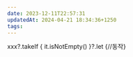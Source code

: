 ```yaml
---
date: 2023-12-11T22:57:31
updatedAt: 2024-04-21 18:34:36+1250
tags: 
---
```

xxx?.takeIf { it.isNotEmpty() }?.let {//동작}